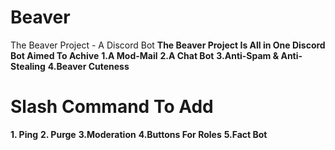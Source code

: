 # Beaver
The Beaver Project - A Discord Bot
**The Beaver Project Is All in One Discord Bot Aimed To Achive**
**1.A Mod-Mail**
**2.A Chat Bot**
**3.Anti-Spam & Anti-Stealing**
**4.Beaver Cuteness**

# Slash Command To Add
**1. Ping**
**2. Purge**
**3.Moderation**
**4.Buttons For Roles**
**5.Fact Bot**
